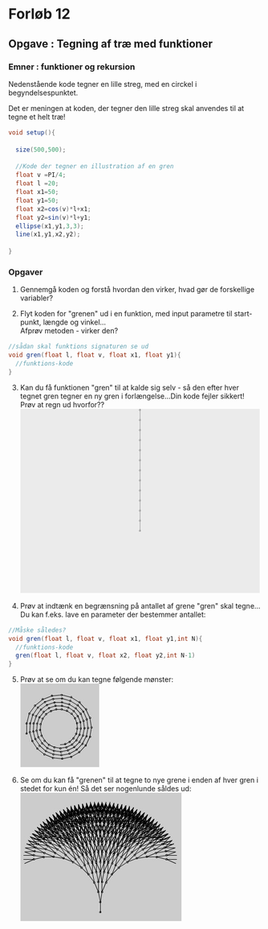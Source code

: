 # Forløb 12
## Opgave : Tegning af træ med funktioner
### Emner : funktioner og rekursion

Nedenstående kode tegner en lille streg, med en circkel i begyndelsespunktet.   

Det er meningen at koden, der tegner den lille streg skal anvendes til at tegne et helt træ!

```java
void setup(){

  size(500,500);

  //Kode der tegner en illustration af en gren
  float v =PI/4;
  float l =20;
  float x1=50;
  float y1=50;
  float x2=cos(v)*l+x1;
  float y2=sin(v)*l+y1;
  ellipse(x1,y1,3,3);
  line(x1,y1,x2,y2);

}
```
### Opgaver

1. Gennemgå koden og forstå hvordan den virker, hvad gør de forskellige variabler?

2. Flyt koden for "grenen" ud i en funktion, med input parametre til start-punkt, længde og vinkel...     
Afprøv metoden - virker den?
```java
//sådan skal funktions signaturen se ud
void gren(float l, float v, float x1, float y1){
  //funktions-kode
}
```

3. Kan du få funktionen "gren" til at kalde sig selv - så den efter hver tegnet gren tegner en ny gren i forlængelse...Din kode fejler sikkert! Prøv at regn ud hvorfor??    
![grene](grene.jpg)

4. Prøv at indtænk en begrænsning på antallet af grene "gren" skal tegne...
Du kan f.eks. lave en parameter der bestemmer antallet:
```java
//Måske således?
void gren(float l, float v, float x1, float y1,int N){
  //funktions-kode
  gren(float l, float v, float x2, float y2,int N-1)
}
```

5. Prøv at se om du kan tegne følgende mønster:       
![spiral](spiral.jpg)


6. Se om du kan få "grenen" til at tegne to nye grene i enden af hver gren i stedet for kun én! Så det ser nogenlunde såldes ud:        
![tree](tree.jpg)
